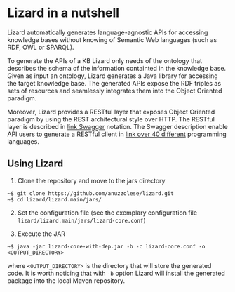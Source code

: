 # Lizard in a nutshell
Lizard automatically generates language-agnostic APIs for accessing knowledge bases without knowing of Semantic Web languages (such as RDF, OWL or SPARQL).

To generate the APIs of a KB Lizard only needs of the ontology that describes the schema of the information containted in the knowledge base.
Given as input an ontology, Lizard generates a Java library for accessing the target knowledge base.
The generated APIs expose the RDF triples as sets of resources and seamlessly integrates them into the Object Oriented paradigm.

Moreover, Lizard provides a RESTful layer that exposes Object Oriented paradigm by using the REST architectural style over HTTP.
The RESTful layer is described in [link Swagger](https://swagger.io/) notation.
The Swagger description enable API users to generate a RESTful client in [link over 40 different](https://swagger.io/swagger-codegen/) programming languages.

## Using Lizard
1. Clone the repository and move to the jars directory
```
~$ git clone https://github.com/anuzzolese/lizard.git
~$ cd lizard/lizard.main/jars/
```
2. Set the configuration file (see the exemplary configuration file `lizard/lizard.main/jars/lizard-core.conf`)

3. Execute the JAR
```
~$ java -jar lizard-core-with-dep.jar -b -c lizard-core.conf -o <OUTPUT_DIRECTORY>
```
where `<OUTPUT_DIRECTORY>` is the directory that will store the generated code. It is worth noticing that with `-b` option Lizard will install the generated package into the local Maven repository.
